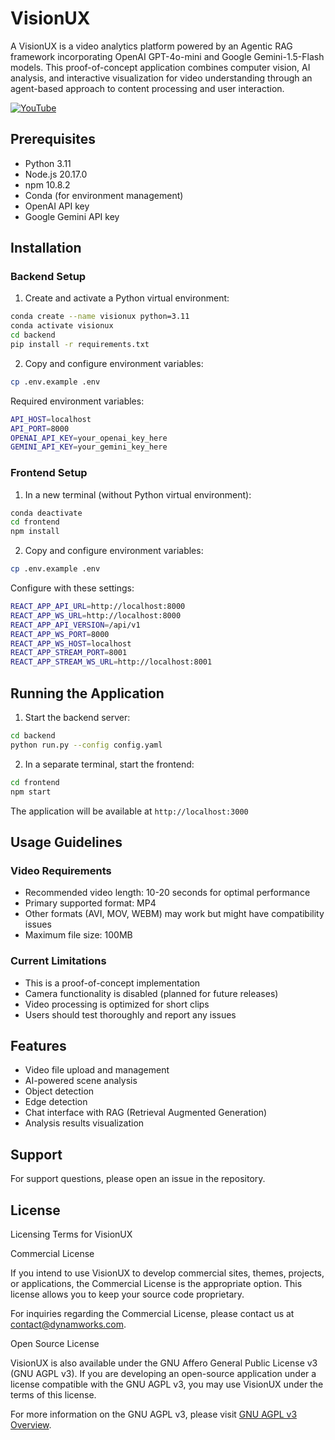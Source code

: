 # VisionUX

A VisionUX is a video analytics platform powered by an Agentic RAG framework incorporating OpenAI GPT-4o-mini and Google Gemini-1.5-Flash models. This proof-of-concept application combines computer vision, AI analysis, and interactive visualization for video understanding through an agent-based approach to content processing and user interaction.

[![YouTube](http://i.ytimg.com/vi/jx_z7j4_lFQ/hqdefault.jpg)](https://www.youtube.com/watch?v=jx_z7j4_lFQ)

## Prerequisites

- Python 3.11
- Node.js 20.17.0
- npm 10.8.2
- Conda (for environment management)
- OpenAI API key
- Google Gemini API key

## Installation

### Backend Setup

1. Create and activate a Python virtual environment:

```bash
conda create --name visionux python=3.11
conda activate visionux
cd backend
pip install -r requirements.txt
```

2. Copy and configure environment variables:

```bash
cp .env.example .env
```

Required environment variables:

```bash
API_HOST=localhost
API_PORT=8000
OPENAI_API_KEY=your_openai_key_here
GEMINI_API_KEY=your_gemini_key_here
```

### Frontend Setup

1. In a new terminal (without Python virtual environment):

```bash
conda deactivate
cd frontend
npm install
```

2. Copy and configure environment variables:

```bash
cp .env.example .env
```

Configure with these settings:

```bash
REACT_APP_API_URL=http://localhost:8000
REACT_APP_WS_URL=http://localhost:8000
REACT_APP_API_VERSION=/api/v1
REACT_APP_WS_PORT=8000
REACT_APP_WS_HOST=localhost
REACT_APP_STREAM_PORT=8001
REACT_APP_STREAM_WS_URL=http://localhost:8001
```

## Running the Application

1. Start the backend server:

```bash
cd backend
python run.py --config config.yaml
```

2. In a separate terminal, start the frontend:

```bash
cd frontend
npm start
```

The application will be available at `http://localhost:3000`

## Usage Guidelines

### Video Requirements

- Recommended video length: 10-20 seconds for optimal performance
- Primary supported format: MP4
- Other formats (AVI, MOV, WEBM) may work but might have compatibility issues
- Maximum file size: 100MB

### Current Limitations

- This is a proof-of-concept implementation
- Camera functionality is disabled (planned for future releases)
- Video processing is optimized for short clips
- Users should test thoroughly and report any issues

## Features

- Video file upload and management
- AI-powered scene analysis
- Object detection
- Edge detection
- Chat interface with RAG (Retrieval Augmented Generation)
- Analysis results visualization

## Support

For support questions, please open an issue in the repository.

## License

Licensing Terms for VisionUX

Commercial License

If you intend to use VisionUX to develop commercial sites, themes, projects, or applications, the Commercial License is the appropriate option. This license allows you to keep your source code proprietary.

For inquiries regarding the Commercial License, please contact us at contact@dynamworks.com.

Open Source License

VisionUX is also available under the GNU Affero General Public License v3 (GNU AGPL v3).
If you are developing an open-source application under a license compatible with the GNU AGPL v3, you may use VisionUX under the terms of this license.

For more information on the GNU AGPL v3, please visit [GNU AGPL v3 Overview](https://www.gnu.org/licenses/agpl-3.0.en.html).
